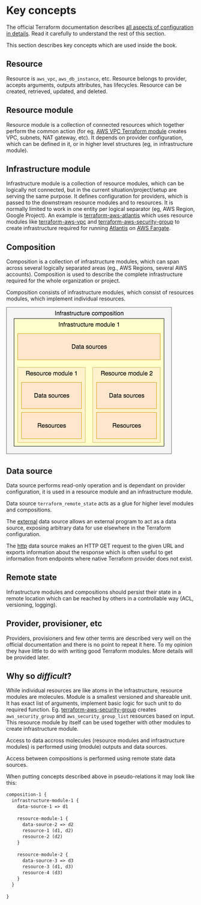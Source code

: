 # Key concepts

The official Terraform documentation describes [all aspects of configuration in details](https://www.terraform.io/docs/configuration/index.html). Read it carefully to understand the rest of this section.

This section describes key concepts which are used inside the book.

## Resource

Resource is `aws_vpc`, `aws_db_instance`, etc. Resource belongs to provider, accepts arguments, outputs attributes, has lifecycles. Resource can be created, retrieved, updated, and deleted.

## Resource module

Resource module is a collection of connected resources which together perform the common action \(for eg, [AWS VPC Terraform module](https://github.com/terraform-aws-modules/terraform-aws-vpc/) creates VPC, subnets, NAT gateway, etc\). It depends on provider configuration, which can be defined in it, or in higher level structures \(eg, in infrastructure module\).

## Infrastructure module

Infrastructure module is a collection of resource modules, which can be logically not connected, but in the current situation/project/setup are serving the same purpose. It defines configuration for providers, which is passed to the downstream resource modules and to resources. It is normally limited to work in one entity per logical separator \(eg, AWS Region, Google Project\). An example is [terraform-aws-atlantis](https://github.com/terraform-aws-modules/terraform-aws-atlantis/) which uses resource modules like [terraform-aws-vpc](https://github.com/terraform-aws-modules/terraform-aws-vpc/) and [terraform-aws-security-group](https://github.com/terraform-aws-modules/terraform-aws-security-group/) to create infrastructure required for running [Atlantis](https://www.runatlantis.io) on [AWS Fargate](https://aws.amazon.com/fargate/).

## Composition

Composition is a collection of infrastructure modules, which can span across several logically separated areas \(eg., AWS Regions, several AWS accounts\). Composition is used to describe the complete infrastructure required for the whole organization or project.

Composition consists of infrastructure modules, which consist of resources modules, which implement individual resources.

![Simple infrastructure composition](.gitbook/assets/composition-1.png)

## Data source

Data source performs read-only operation and is dependant on provider configuration, it is used in a resource module and an infrastructure module.

Data source `terraform_remote_state` acts as a glue for higher level modules and compositions.

The [external](https://www.terraform.io/docs/providers/external/data_source.html) data source allows an external program to act as a data source, exposing arbitrary data for use elsewhere in the Terraform configuration.

The [http](https://www.terraform.io/docs/providers/http/data_source.html) data source makes an HTTP GET request to the given URL and exports information about the response which is often useful to get information from endpoints where native Terraform provider does not exist.

## Remote state

Infrastructure modules and compositions should persist their state in a remote location which can be reached by others in a controllable way \(ACL, versioning, logging\).

## Provider, provisioner, etc

Providers, provisioners and few other terms are described very well on the official documentation and there is no point to repeat it here. To my opinion they have little to do with writing good Terraform modules. More details will be provided later.

## Why so _difficult_?

While individual resources are like atoms in the infrastructure, resource modules are molecules. Module is a smallest versioned and shareable unit. It has exact list of arguments, implement basic logic for such unit to do required function. Eg. [terraform-aws-security-group](https://github.com/terraform-aws-modules/terraform-aws-security-group) creates `aws_security_group` and `aws_security_group_list` resources based on input. This resource module by itself can be used together with other modules to create infrastructure module.

Access to data accross molecules \(resource modules and infrastructure modules\) is performed using (module) outputs and data sources.

Access between compositions is performed using remote state data sources.

When putting concepts described above in pseudo-relations it may look like this:

```text
composition-1 {
  infrastructure-module-1 {
    data-source-1 => d1

    resource-module-1 {
      data-source-2 => d2
      resource-1 (d1, d2)
      resource-2 (d2)
    }

    resource-module-2 {
      data-source-3 => d3
      resource-3 (d1, d3)
      resource-4 (d3)
    }
  }

}
```

